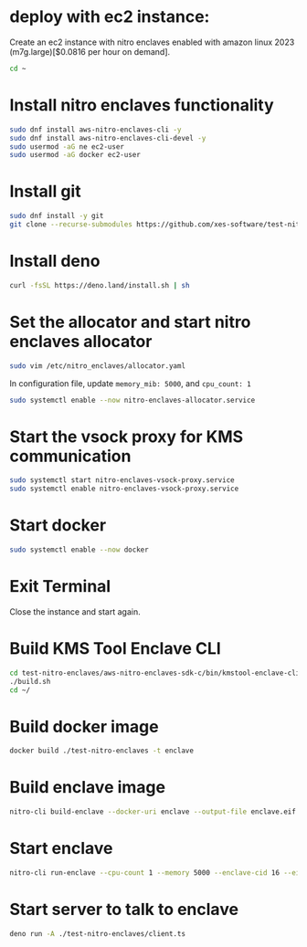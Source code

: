 # deploy with ec2 instance:

Create an ec2 instance with nitro enclaves enabled with amazon linux 2023 (m7g.large)[$0.0816 per hour on demand].

```bash
cd ~
```

# Install nitro enclaves functionality

```bash
sudo dnf install aws-nitro-enclaves-cli -y
sudo dnf install aws-nitro-enclaves-cli-devel -y
sudo usermod -aG ne ec2-user
sudo usermod -aG docker ec2-user
```

# Install git

```bash
sudo dnf install -y git
git clone --recurse-submodules https://github.com/xes-software/test-nitro-enclaves.git
```

# Install deno

```bash
curl -fsSL https://deno.land/install.sh | sh
```

# Set the allocator and start nitro enclaves allocator

```bash
sudo vim /etc/nitro_enclaves/allocator.yaml
```

In configuration file, update `memory_mib: 5000`, and `cpu_count: 1`

```bash
sudo systemctl enable --now nitro-enclaves-allocator.service
```

# Start the vsock proxy for KMS communication

```bash
sudo systemctl start nitro-enclaves-vsock-proxy.service
sudo systemctl enable nitro-enclaves-vsock-proxy.service
```

# Start docker

```bash
sudo systemctl enable --now docker
```

# Exit Terminal

Close the instance and start again.

# Build KMS Tool Enclave CLI

```bash
cd test-nitro-enclaves/aws-nitro-enclaves-sdk-c/bin/kmstool-enclave-cli/
./build.sh
cd ~/
```

# Build docker image

```bash
docker build ./test-nitro-enclaves -t enclave
```

# Build enclave image

```bash
nitro-cli build-enclave --docker-uri enclave --output-file enclave.eif
```

# Start enclave

```bash
nitro-cli run-enclave --cpu-count 1 --memory 5000 --enclave-cid 16 --eif-path enclave.eif --debug-mode
```

# Start server to talk to enclave

```bash
deno run -A ./test-nitro-enclaves/client.ts
```
